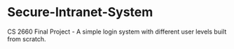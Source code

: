 # Secure-Intranet-System
CS 2660 Final Project - A simple login system with different user levels built from scratch.

